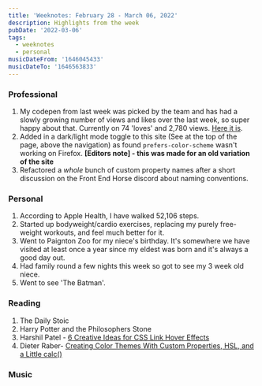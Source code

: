 ```yaml
---
title: 'Weeknotes: February 28 - March 06, 2022'
description: Highlights from the week
pubDate: '2022-03-06'
tags:
  - weeknotes
  - personal
musicDateFrom: '1646045433'
musicDateTo: '1646563833'
---
```


### Professional

1. My codepen from last week was picked by the team and has had a slowly growing number of views and likes over the last week, so super happy about that. Currently on 74 'loves' and 2,780 views. [Here it is](https://codepen.io/dominickjay217/pen/BamOBRZ).
1. Added in a dark/light mode toggle to this site (See at the top of the page, above the navigation) as found `prefers-color-scheme` wasn't working on Firefox. **[Editors note] - this was made for an old variation of the site**
1. Refactored a _whole_ bunch of custom property names after a short discussion on the Front End Horse discord about naming conventions.

### Personal

1. According to Apple Health, I have walked 52,106 steps.
1. Started up bodyweight/cardio exercises, replacing my purely free-weight workouts, and feel much better for it.
1. Went to Paignton Zoo for my niece's birthday. It's somewhere we have visited at least once a year since my eldest was born and it's always a good day out.
1. Had family round a few nights this week so got to see my 3 week old niece.
1. Went to see 'The Batman'.

### Reading

1. The Daily Stoic
1. Harry Potter and the Philosophers Stone
1. Harshil Patel - [6 Creative Ideas for CSS Link Hover Effects](https://css-tricks.com/css-link-hover-effects/?utm_source=swlinks-tw)
1. Dieter Raber- [Creating Color Themes With Custom Properties, HSL, and a Little calc() ](https://css-tricks.com/creating-color-themes-with-custom-properties-hsl-and-a-little-calc/)

### Music

<div class="music-grid">
  <!-- {% set results = musicDateFrom | apiCall(musicDateTo) %}
  {% for album in results %}
    <a href="{{ album.url }}"><img height="174" width="174" src="{{ album.art }}" loading="lazy" /></a>
  {% endfor %} -->
</div>
